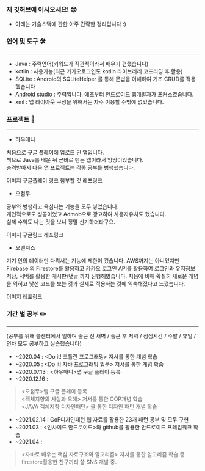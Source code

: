 
### 제 깃허브에 어서오세요! 😎

- 아래는 기술스택에 관한 아주 간략한 정리입니다 :)


### 언어 및 도구 🛠️

***

- Java : 주력언어(키워드가 직관적이라서 배우기 편했습니다)
- kotlin : 사용가능(최근 카카오로그인도 kotlin 라이브러리 코드리딩 후 활용)
- SQLite : Android의 SQLiteHelper 를 통해 문법을 이해하여 기초 CRUD를 적용했습니다
- Android studio : 주력입니다. 애초부터 안드로이드 앱개발자가 포커스였습니다.
- xml : 앱 레이아웃 구성을 위해서는 자주 이용할 수밖에 없었습니다.

### 프로젝트 🚀

***

- 하우매니

처음으로 구글 플레이에 업로드 된 앱입니다.   
책으로 Java를 배운 뒤 곧바로 만든 앱이라서 엉망이었습니다.   
충격받아서 다음 앱 프로젝트는 각종 공부를 병행했습니다.   

이미지
구글플레이 링크 첨부할 것
레포링크

- 오점무

공부와 병행하고 욕심나는 기능을 모두 넣었습니다.   
개인적으로도 성공이었고 Admob으로 광고하여 사용자유치도 했습니다.   
실제 수익도 나는 것을 보니 정말 신기하더라구요.

이미지
구글링크
레포링크

- 오벤져스

기기 안의 데이터만 다뤄서는 기능에 제한이 컸습니다.
AWS까지는 아니었지만 Firebase 의 Firestore를 활용하고
카카오 로그인 API를 활용하여 로그인과 유저정보 저장,
서버를 활용한 게시판/댓글 까지 진행해봤습니다.
처음에 비해 확실히 새로운 개념을 익히고 낯선 코드를 보는 것과
실제로 적용하는 것에 익숙해졌다고 느꼈습니다.

이미지
레포링크


### 기간 별 공부 ✏️

***

(공부를 위해 콜센터에서 일하며
출근 전 새벽 / 출근 후 저녁 / 점심시간 / 주말 / 휴일 / 연차 모두 공부하고 실습했습니다)

- ~2020.04 : <Do it! 코틀린 프로그래밍> 저서를 통한 개념 학습   
- ~2020.05 : <Do it! 자바 프로그래밍 입문> 저서를 통한 개념 학습   
- ~2020.07.13 : <하우매니>앱 구글 플레이 등록   
- ~2020.12.16 :  

> <오점무>앱 구글 플레이 등록   
> <객체지향의 사실과 오해> 저서를 통한 OOP개념 학습   
> <JAVA 객체지향 디자인패턴> 을 통한 디자인 패턴 개념 학습   
  
- ~2021.02.14 : GoF디자인패턴 웹 자료를 활용한 23개 패턴 공부 및 모두 구현   
- ~2021.03 : <인사이드 안드로이드>와 github를 활용한 안드로이드 프레임워크 학습   
- ~2021.04 :    
> <자바로 배우는 핵심 자료구조와 알고리즘> 저서를 통한 알고리즘 학습 중   
> firestore활용한 친구끼리 쓸 SNS 개발 중.   
